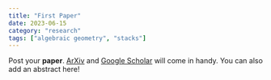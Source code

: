 ```yaml
---
title: "First Paper"
date: 2023-06-15
category: "research"
tags: ["algebraic geometry", "stacks"]
---
```


Post your **paper**. [ArXiv](https://arxiv.org/) and [Google Scholar](https://scholar.google.com/) will come in handy. You can also add an abstract here!